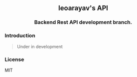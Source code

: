 <div align="center">
  <h2>leoarayav's API</h2>
  <h3>Backend Rest API development branch.</h3>
</div>

### Introduction
> Under in development

### License
MIT
